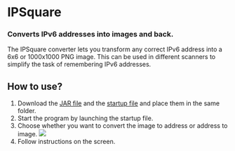 # IPSquare
### Converts IPv6 addresses into images and back.
The IPSquare converter lets you transform any correct IPv6 address into a 6x6 or 1000x1000 PNG image. This can be used in different scanners to simplify the task of remembering IPv6 addresses.
## How to use?
1. Download the [JAR file](https://github.com/itsMatoosh/IPSquare/blob/master/built/IPSquare.jar) and the [startup file](https://github.com/itsMatoosh/IPSquare/blob/master/built/start.bat) and place them in the same folder.
2. Start the program by launching the startup file.
3. Choose whether you want to convert the image to address or address to image. ![](http://i.imgur.com/rGRnV63.png)
4. Follow instructions on the screen.
